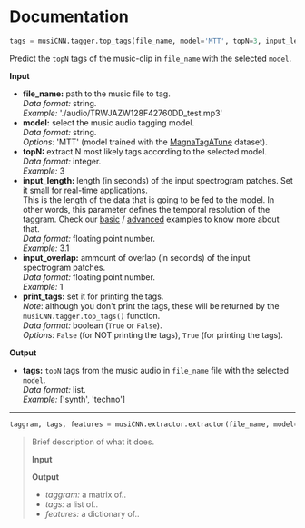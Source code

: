 # Documentation

```python
tags = musiCNN.tagger.top_tags(file_name, model='MTT', topN=3, input_length=3, input_overlap=None, print_tags=True)
```
Predict the `topN` tags of the music-clip in `file_name` with the selected `model`.  

**Input**
- **file_name:** path to the music file to tag.  
*Data format:* string.  
*Example:* './audio/TRWJAZW128F42760DD_test.mp3'
- **model:** select the music audio tagging model.  
*Data format:* string.  
*Options:* 'MTT' (model trained with the [MagnaTagATune](https://github.com/keunwoochoi/magnatagatune-list) dataset).
- **topN:** extract N most likely tags according to the selected model.  
*Data format:* integer.  
*Example:* 3
- **input_length:** length (in seconds) of the input spectrogram patches. Set it small for real-time applications.   
This is the length of the data that is going to be fed to the model. In other words, this parameter defines the temporal resolution of the taggram. Check our [basic](https://github.com/jordipons/musiCNN/blob/master/basic%20example.ipynb) / [advanced](https://github.com/jordipons/musiCNN/blob/master/advanced%20example.ipynb) examples to know more about that.   
*Data format:* floating point number.  
*Example:* 3.1
- **input_overlap:** ammount of overlap (in seconds) of the input spectrogram patches.  
*Data format:* floating point number.  
*Example:* 1
- **print_tags:** set it for printing the tags.  
*Note*: although you don't print the tags, these will be returned by the `musiCNN.tagger.top_tags()` function.  
*Data format:* boolean (`True` or `False`).  
*Options:* `False` (for NOT printing the tags), `True` (for printing the tags).  
  
**Output**
- **tags:** `topN` tags from the music audio in `file_name` file with the selected `model`.    
*Data format:* list.  
*Example:* ['synth', 'techno']
***************

```python
taggram, tags, features = musiCNN.extractor.extractor(file_name, model='MTT', input_length=3, input_overlap=None, extract_features=False)
```
> Brief description of what it does.
>
>**Input**
>
>**Output**
>- *taggram:* a matrix of..
>- *tags:* a list of..
>- *features:* a dictionary of..


